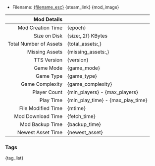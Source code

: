 - Filename: [{filename_esc}]({uri_short})
{steam_link}
{mod_image}

| Mod Details | |
|------------------------------:|:--------------------------|
| Mod Creation Time             | {epoch}                   |
| Size on Disk                  | {size:,.2f} KBytes        |
| Total Number of Assets        | {total_assets:,}          |
| Missing Assets                | {missing_assets:,}        |
| TTS Version                   | {version}                 |
| Game Mode                     | {game_mode}               | 
| Game Type                     | {game_type}               |
| Game Complexity               | {game_complexity}         |
| Player Count                  | {min_players} - {max_players}     |
| Play Time                     | {min_play_time} - {max_play_time} |
| File Modified Time            | {mtime}                   |
| Mod Download Time             | {fetch_time}              |
| Mod Backup Time               | {backup_time}             |
| Newest Asset Time             | {newest_asset}            |

### Tags
{tag_list}
